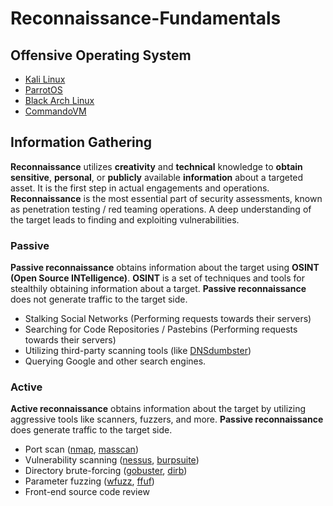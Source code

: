 # Reconnaissance-Fundamentals

## Offensive Operating System

- [Kali Linux](https://www.kali.org/)
- [ParrotOS](https://www.parrotsec.org/)
- [Black Arch Linux](https://blackarch.org/)
- [CommandoVM](https://github.com/mandiant/commando-vm)

## Information Gathering

**Reconnaissance** utilizes **creativity** and **technical** knowledge to **obtain sensitive**, **personal**, or **publicly** available **information** about a targeted asset. It is the first step in actual engagements and operations. **Reconnaissance** is the most essential part of security assessments, known as penetration testing / red teaming operations. A deep understanding of the target leads to finding and exploiting vulnerabilities.

### Passive

**Passive reconnaissance** obtains information about the target using **OSINT (Open Source INTelligence)**. **OSINT** is a set of techniques and tools for stealthily obtaining information about a target. **Passive reconnaissance** does not generate traffic to the target side. 

- Stalking Social Networks (Performing requests towards their servers)
- Searching for Code Repositories / Pastebins (Performing requests towards their servers)
- Utilizing third-party scanning tools (like [DNSdumbster](https://dnsdumpster.com/))
- Querying Google and other search engines.


### Active

**Active reconnaissance** obtains information about the
target by utilizing aggressive tools like scanners, fuzzers, and more. **Passive reconnaissance** does generate traffic to the target side. 

- Port scan ([nmap](https://www.kali.org/tools/nmap/), [masscan](https://www.kali.org/tools/masscan/))
- Vulnerability scanning ([nessus](https://www.tenable.com/blog/getting-started-with-nessus-on-kali-linux), [burpsuite](https://www.kali.org/tools/burpsuite/))
- Directory brute-forcing ([gobuster](https://www.kali.org/tools/gobuster/), [dirb](https://www.kali.org/tools/dirb/))
- Parameter fuzzing ([wfuzz](https://www.kali.org/tools/wfuzz/), [ffuf](https://www.kali.org/tools/ffuf/))
- Front-end source code review




